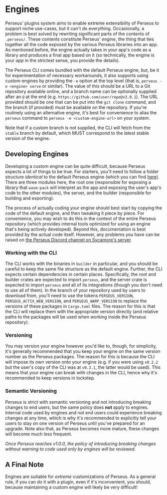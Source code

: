 # Engines

Perseus' plugins system aims to enable extreme extensibility of Perseus to support niche use-cases, but it can't do everything. Occasionally, a problem is best solved by rewriting significant parts of the contents of `.perseus/`. These contents constitute Perseus' *engine*, the thing that ties together all the code exposed by the various Perseus libraries into an app. As mentioned before, the engine actually takes in your app's code as a library and produces a final app based on it (so technically, the engine is your *app* in the strictest sense, you provide the details).

The Perseus CLI comes bundled with the default Perseus engine, but, be it for experimentation of necessary workarounds, it also supports using custom engines by providing the `-e` option at the top level (that is, `perseus -e <engine> serve` or similar). The value of this should be a URL to a Git repository available online, and a branch name can be optionally supplied after an `@` at the end (e.g. `https://github.com/user/repo@v3.0.1`). The URL provided should be one that can be put into the `git clone` command, and the branch (if provided) must be available on the repository. If you're routinely using an alternative engine, it's best for convenience to alias the `perseus` command to `perseus -e <custom-engine-url>` on your system.

Note that if a custom branch is not supplied, the CLI will fetch from the `stable` branch by default, which MUST correspond to the latest stable version of the engine.

## Developing Engines

Developing a custom engine can be quite difficult, because Perseus expects a lot of things to be true. For starters, you'll need to follow a folder structure *identical* to the default Perseus engine (which you can find [here](https://github.com/framesurge/perseus/tree/main/examples/core/basic/.perseus)). There are three modules here, the root one (responsible for exposing a library that `wasm-pack` will interpret as the app and exposing the user's app's code to the other modules), the server, and the builder (responsible for building and exporting). 

The process of actually coding your engine should best start by copying the code of the default engine, and then tweaking it piece by piece. For convenience, you may wish to do this in the context of the entire Perseus repository (which provides internal tools optimized for using an engine that's being actively developed). Beyond this, documentation is best provided by the actual code itself. However, any problems you have can be raised on [the Perseus Discord channel on Sycamore's server](https://discord.com/invite/GNqWYWNTdp).

### Working with the CLI

The CLI works with the binaries in `builder` in particular, and you should be careful to keep the same file structure as the default engine. Further, the CLI expects certain dependencies in certain places. Specifically, the root and builder crates are expected to import `perseus`, and the server crate is expected to import `perseus` and all of its integrations (though you don't need to use all of them). In the branch of your repository used by users to download from, you'll need to use the tokens `PERSEUS_VERSION`, `PERSEUS_ACTIX_WEB_VERSION`, and `PERSEUS_WARP_VERSION` to replace the versions of these packages in `Cargo.toml` files. The reason for this is that the CLI will replace them with the appropriate version directly (and relative paths to the packages will be used when working inside the Perseus repository).

### Versioning

You may version your engine however you'd like to, though, for simplicity, it's generally recommended that you keep your engine on the same version number as the Perseus packages. The reason for this is because the CLI will impose its own version onto your engine (e.g. if you were using `v0.2.2` but the user's copy of the CLI was at `v0.3.1`, the latter would be used). This means that your engine can break with changes in the CLI, hence why it's recommended to keep versions in lockstep.

### Semantic Versioning

Perseus is strict with semantic versioning and not introducing breaking changes to end users, but the same policy does **not** apply to engines. Internal code used by engines and not end users could experience breaking changes at any time, which is why it's recommended to explicitly tell your users to stay on one version of Perseus until you've prepared for an upgrade. Note also that, as Perseus becomes more mature, these changes will become much less frequent.

*Once Perseus reaches v1.0.0, the policy of introducing breaking changes without warning to code used only by engines will be reviewed.*

## A Final Note

Engines are suitable for *extreme* customizations of Perseus. As a general rule, if you can do it with a plugin, even if it's inconvenient, you should, because maintaining a custom engine will likely be very difficult!
